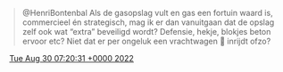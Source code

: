 > @HenriBontenbal Als de gasopslag vult en gas een fortuin waard is, commercieel én strategisch, mag ik er dan vanuitgaan dat de opslag zelf ook wat “extra” beveiligd wordt? Defensie, hekje, blokjes beton ervoor etc? Niet dat er per ongeluk een vrachtwagen 🚛 inrijdt ofzo?

<img src="../../media/tweet.ico" width="12" /> [Tue Aug 30 07:20:31 +0000 2022](https://twitter.com/DromerDenker/status/1564513379766632448)